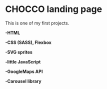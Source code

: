 CHOCCO landing page
===================
This is one of my first projects.

**-HTML**

**-CSS (SASS), Flexbox**

**-SVG sprites**

**-little JavaScript**

**-GoogleMaps API**

**-Carousel library**